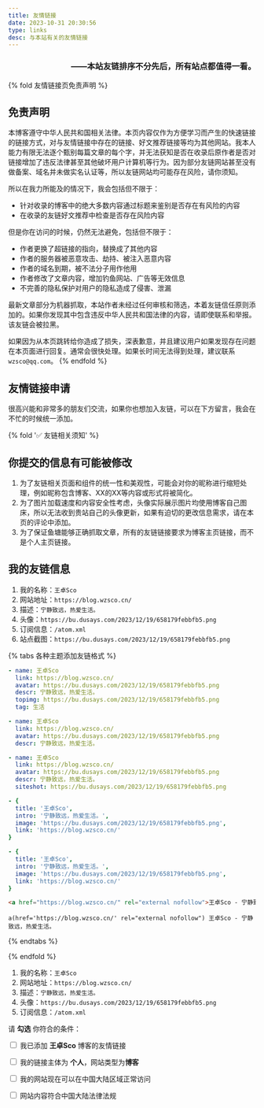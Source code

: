 ```yaml
---
title: 友情链接
date: 2023-10-31 20:30:56
type: links
desc: 与本站有关的友情链接
---
```

<h3 align="end">——本站友链排序不分先后，所有站点都值得一看。</h3>

{% fold 友情链接页免责声明 %}
## 免责声明

本博客遵守中华人民共和国相关法律。本页内容仅作为方便学习而产生的快速链接的链接方式，对与友情链接中存在的链接、好文推荐链接等均为其他网站。我本人能力有限无法逐个甄别每篇文章的每个字，并无法获知是否在收录后原作者是否对链接增加了违反法律甚至其他破坏用户计算机等行为。因为部分友链网站甚至没有做备案、域名并未做实名认证等，所以友链网站均可能存在风险，请你须知。

所以在我力所能及的情况下，我会包括但不限于：

- 针对收录的博客中的绝大多数内容通过标题来鉴别是否存在有风险的内容
- 在收录的友链好文推荐中检查是否存在风险内容

但是你在访问的时候，仍然无法避免，包括但不限于：

- 作者更换了超链接的指向，替换成了其他内容
- 作者的服务器被恶意攻击、劫持、被注入恶意内容
- 作者的域名到期，被不法分子用作他用
- 作者修改了文章内容，增加钓鱼网站、广告等无效信息
- 不完善的隐私保护对用户的隐私造成了侵害、泄漏

最新文章部分为机器抓取，本站作者未经过任何审核和筛选，本着友链信任原则添加的。如果你发现其中包含违反中华人民共和国法律的内容，请即使联系和举报。该友链会被拉黑。

如果因为从本页跳转给你造成了损失，深表歉意，并且建议用户如果发现存在问题在本页面进行回复。通常会很快处理。如果长时间无法得到处理，建议联系`wzsco@qq.com`。
{% endfold %}

## 友情链接申请

很高兴能和非常多的朋友们交流，如果你也想加入友链，可以在下方留言，我会在不忙的时候统一添加。

{% fold '✅ 友链相关须知' %}
## 你提交的信息有可能被修改

1. 为了友链相关页面和组件的统一性和美观性，可能会对你的昵称进行缩短处理，例如昵称包含博客、XX的XX等内容或形式将被简化。
2. 为了图片加载速度和内容安全性考虑，头像实际展示图片均使用博客自己图床，所以无法收到贵站自己的头像更新，如果有迫切的更改信息需求，请在本页的评论中添加。
3. 为了保证鱼塘能够正确抓取文章，所有的友链链接要求为博客主页链接，而不是个人主页链接。

## 我的友链信息

1. 我的名称：`王卓Sco`
2. 网站地址：`https://blog.wzsco.cn/`
3. 描述：`宁静致远，热爱生活。`
4. 头像：`https://bu.dusays.com/2023/12/19/658179febbfb5.png`
5. 订阅信息：`/atom.xml`
6. 站点截图：`https://bu.dusays.com/2023/12/19/658179febbfb5.png`

{% tabs 各种主题添加友链格式 %}

<!-- tab Solitude -->
```yaml
- name: 王卓Sco
  link: https://blog.wzsco.cn/
  avatar: https://bu.dusays.com/2023/12/19/658179febbfb5.png
  descr: 宁静致远，热爱生活。
  topimg: https://bu.dusays.com/2023/12/19/658179febbfb5.png
  tag: 生活
```
<!-- endtab -->

<!-- tab Butterfly -->
```yaml
- name: 王卓Sco
  link: https://blog.wzsco.cn/
  avatar: https://bu.dusays.com/2023/12/19/658179febbfb5.png
  descr: 宁静致远，热爱生活。
```
<!-- endtab -->

<!-- tab Candy -->
```yaml
- name: 王卓Sco
  link: https://blog.wzsco.cn/
  avatar: https://bu.dusays.com/2023/12/19/658179febbfb5.png
  descr: 宁静致远，热爱生活。
  siteshot: https://bu.dusays.com/2023/12/19/658179febbfb5.png
```
<!-- endtab -->

<!-- tab Fluid -->
```yaml
- {
  title: '王卓Sco',
  intro: '宁静致远，热爱生活。',
  image: 'https://bu.dusays.com/2023/12/19/658179febbfb5.png',
  link: 'https://blog.wzsco.cn/'
}
```
<!-- endtab -->

<!-- tab Volantis -->

```yaml
- {
  title: '王卓Sco',
  intro: '宁静致远，热爱生活。',
  image: 'https://bu.dusays.com/2023/12/19/658179febbfb5.png',
  link: 'https://blog.wzsco.cn/'
}
```
<!-- endtab -->

<!-- tab Html -->

```html
<a href="https://blog.wzsco.cn/" rel="external nofollow">王卓Sco - 宁静致远，热爱生活。</a>
```
<!-- endtab -->

<!-- tab Jade -->

```jade
a(href='https://blog.wzsco.cn/' rel="external nofollow") 王卓Sco - 宁静致远，热爱生活。
```
<!-- endtab -->

{% endtabs %}

{% endfold %}

1. 我的名称：`王卓Sco`
2. 网站地址：`https://blog.wzsco.cn/`
3. 描述：`宁静致远，热爱生活。`
4. 头像：`https://bu.dusays.com/2023/12/19/658179febbfb5.png`
5. 订阅信息：`/atom.xml`

请 **勾选** 你符合的条件：

<div id="friends_checkbox">
<p>
  <label><input type="checkbox" onclick="checkForm()"> 我已添加 <b>王卓Sco</b> 博客的友情链接</label>
</p>
<p>
  <label><input type="checkbox" onclick="checkForm()"> 我的链接主体为 <b>个人</b>，网站类型为<b>博客</b></label>
</p>
<p>
  <label><input type="checkbox" onclick="checkForm()"> 我的网站现在可以在中国大陆区域正常访问</label>
</p>
<p>
  <label><input type="checkbox" onclick="checkForm()"> 网站内容符合中国大陆法律法规</label>
</p>
</div>

<script>
function checkForm() {
    let comment = document.querySelector('.wl-comment');
    if(comment===null) return;
    let checkboxes = document.querySelectorAll('#friends_checkbox input[type="checkbox"]');
    let content = document.querySelector('.wl-editor');
    let allChecked = Array.from(checkboxes).every(checkbox => checkbox.checked);
    if (allChecked) {
        comment.style.display = 'block';
        content.value = "```yaml\n- name: 你的昵称\n  link: 你的网站地址\n  avatar: 你的头像地址\n  descr: 你的网站描述\n  tag: 你的网站标签\n```";
        content.style.height = '205px';
        content.focus();
    } else {
        comment.style.display = 'none';
        content.value = '';
    }
}
window.onload = checkForm;
document.addEventListener('pjax:complete', checkForm);
</script>